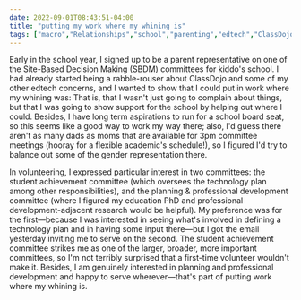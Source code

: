 ```yaml
---
date: 2022-09-01T08:43:51-04:00
title: "putting my work where my whining is"
tags: ["macro","Relationships","school","parenting","edtech","ClassDojo"]
---
```

Early in the school year, I signed up to be a parent representative on one of the Site-Based Decision Making (SBDM) committees for kiddo's school. I had already started being a rabble-rouser about ClassDojo and some of my other edtech concerns, and I wanted to show that I could put in work where my whining was: That is, that I wasn't just going to complain about things, but that I was going to show support for the school by helping out where I could. Besides, I have long term aspirations to run for a school board seat, so this seems like a good way to work my way there; also, I'd guess there aren't as many dads as moms that are available for 3pm committee meetings (hooray for a flexible academic's schedule!), so I figured I'd try to balance out some of the gender representation there.

In volunteering, I expressed particular interest in two committees: the student achievement committee (which oversees the technology plan among other responsibilities), and the planning & professional development committee (where I figured my education PhD and professional development-adjacent research would be helpful). My preference was for the first—because I was interested in seeing what's involved in defining a technology plan and in having some input there—but I got the email yesterday inviting me to serve on the second. The student achievement committee strikes me as one of the larger, broader, more important committees, so I'm not terribly surprised that a first-time volunteer wouldn't make it. Besides, I am genuinely interested in planning and professional development and happy to serve wherever—that's part of putting work where my whining is.